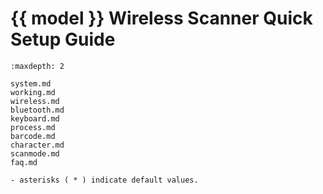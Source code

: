 # {{ model }} Wireless Scanner Quick Setup Guide
```{toctree}
:maxdepth: 2

system.md
working.md
wireless.md
bluetooth.md
keyboard.md
process.md
barcode.md
character.md
scanmode.md
faq.md

```

```{note}
- asterisks ( * ) indicate default values.
```